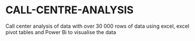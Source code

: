 # CALL-CENTRE-ANALYSIS
Call center analysis of data with over 30 000 rows of data using excel, excel pivot tables and Power Bi to visualise the data
